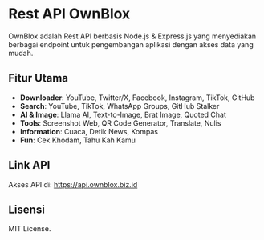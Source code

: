 # Rest API OwnBlox

OwnBlox adalah Rest API berbasis Node.js & Express.js yang menyediakan berbagai endpoint untuk pengembangan aplikasi dengan akses data yang mudah.

## Fitur Utama
- **Downloader**: YouTube, Twitter/X, Facebook, Instagram, TikTok, GitHub 
- **Search**: YouTube, TikTok, WhatsApp Groups, GitHub Stalker  
- **AI & Image**: Llama AI, Text-to-Image, Brat Image, Quoted Chat  
- **Tools**: Screenshot Web, QR Code Generator, Translate, Nulis  
- **Information**: Cuaca, Detik News, Kompas  
- **Fun**: Cek Khodam, Tahu Kah Kamu  

## Link API
Akses API di: https://api.ownblox.biz.id

## Lisensi
MIT License.